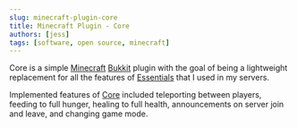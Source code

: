 ```yaml
---
slug: minecraft-plugin-core
title: Minecraft Plugin - Core
authors: [jess]
tags: [software, open source, minecraft]
---
```


Core is a simple [Minecraft](https://www.minecraft.net/en-us) [Bukkit](https://dev.bukkit.org/) plugin with the goal of being a lightweight replacement for all the features of [Essentials](https://essentialsx.net/) that I used in my servers. 

Implemented features of [Core](https://github.com/Unionjackjz1/Core) included teleporting between players, feeding to full hunger, healing to full health, announcements on server join and leave, and changing game mode. 
